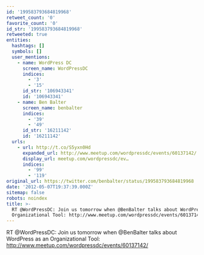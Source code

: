 ```yaml
---
id: '199583793684819968'
retweet_count: '0'
favorite_count: '0'
id_str: '199583793684819968'
retweeted: true
entities:
  hashtags: []
  symbols: []
  user_mentions:
    - name: WordPress DC
      screen_name: WordPressDC
      indices:
        - '3'
        - '15'
      id_str: '106943341'
      id: '106943341'
    - name: Ben Balter
      screen_name: benbalter
      indices:
        - '39'
        - '49'
      id_str: '16211142'
      id: '16211142'
  urls:
    - url: http://t.co/S5yxn0Hd
      expanded_url: http://www.meetup.com/wordpressdc/events/60137142/
      display_url: meetup.com/wordpressdc/ev…
      indices:
        - '99'
        - '119'
original_url: https://twitter.com/benbalter/status/199583793684819968
date: '2012-05-07T19:37:39.000Z'
sitemap: false
robots: noindex
title: >-
  RT @WordPressDC: Join us tomorrow when @BenBalter talks about WordPress as an
  Organizational Tool: http://www.meetup.com/wordpressdc/events/60137142/
---
```


RT @WordPressDC: Join us tomorrow when @BenBalter talks about WordPress as an Organizational Tool: http://www.meetup.com/wordpressdc/events/60137142/